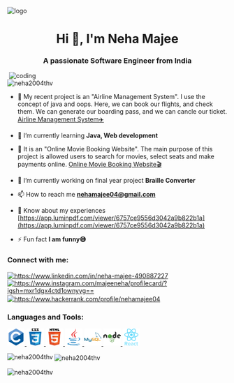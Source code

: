 ![logo](https://camo.githubusercontent.com/5dd958963277e29a5da3c53b758daab0ec77de8de08d1b80eb94c7cd7065dabb/68747470733a2f2f70726f736566756c2e696d6769782e6e65742f626c6f67732f64663337333431342d653737632d346433642d386337622d3335636635356632333339362f696d616765732f34336263316535372d356665662d343436302d626630382d3466373966333635343535352e676966)
<h1 align="center">Hi 👋, I'm Neha Majee</h1>
<h3 align="center">A passionate Software Engineer from India</h3>

<img align="right" alt="coding" width="500" src="https://media2.giphy.com/media/hpXdHPfFI5wTABdDx9/giphy.gif?cid=6c09b952rdr1uf8tzixkdduqh53x40hpxivfv85ajfybxihn&ep=v1_internal_gif_by_id&rid=giphy.gif&ct=g">

<p align="left"> <img src="https://komarev.com/ghpvc/?username=neha2004thv&label=Profile%20views&color=0e75b6&style=flat" alt="neha2004thv" /> </p>

- 🔭 My recent project is an "Airline Management System". I use the concept of java and oops. Here, we can book our flights, and check them. We can generate our boarding pass, and we can cancle our ticket. [Airline Management System✈️](https://github.com/Neha2004thv/airline)

- 🌱 I’m currently learning **Java, Web development**

- 🔭 It is an "Online Movie Booking Website". The main purpose of this project is allowed users to search for movies, select seats and make payments online. [Online Movie Booking Website🎬](https://github.com/Neha2004thv/Online-Movie-Booking)

- 🔭 I’m currently working on final year project **Braille Converter**

- 📫 How to reach me **nehamajee04@gmail.com**

- 📄 Know about my experiences [https://app.luminpdf.com/viewer/6757ce9556d3042a9b822b1a](https://app.luminpdf.com/viewer/6757ce9556d3042a9b822b1a)

- ⚡ Fun fact **I am funny😅**

<h3 align="left">Connect with me:</h3>
<p align="left">
<a href="https://linkedin.com/in/https://www.linkedin.com/in/neha-majee-490887227" target="blank"><img align="center" src="https://raw.githubusercontent.com/rahuldkjain/github-profile-readme-generator/master/src/images/icons/Social/linked-in-alt.svg" alt="https://www.linkedin.com/in/neha-majee-490887227" height="30" width="40" /></a>
<a href="https://instagram.com/https://www.instagram.com/majeeneha/profilecard/?igsh=mxr1dgx4ctd1ownyyg==" target="blank"><img align="center" src="https://raw.githubusercontent.com/rahuldkjain/github-profile-readme-generator/master/src/images/icons/Social/instagram.svg" alt="https://www.instagram.com/majeeneha/profilecard/?igsh=mxr1dgx4ctd1ownyyg==" height="30" width="40" /></a>
<a href="https://www.hackerrank.com/https://www.hackerrank.com/profile/nehamajee04" target="blank"><img align="center" src="https://raw.githubusercontent.com/rahuldkjain/github-profile-readme-generator/master/src/images/icons/Social/hackerrank.svg" alt="https://www.hackerrank.com/profile/nehamajee04" height="30" width="40" /></a>
</p>

<h3 align="left">Languages and Tools:</h3>
<p align="left"> <a href="https://www.cprogramming.com/" target="_blank" rel="noreferrer"> <img src="https://raw.githubusercontent.com/devicons/devicon/master/icons/c/c-original.svg" alt="c" width="40" height="40"/> </a> <a href="https://www.w3schools.com/css/" target="_blank" rel="noreferrer"> <img src="https://raw.githubusercontent.com/devicons/devicon/master/icons/css3/css3-original-wordmark.svg" alt="css3" width="40" height="40"/> </a> <a href="https://www.w3.org/html/" target="_blank" rel="noreferrer"> <img src="https://raw.githubusercontent.com/devicons/devicon/master/icons/html5/html5-original-wordmark.svg" alt="html5" width="40" height="40"/> </a> <a href="https://www.java.com" target="_blank" rel="noreferrer"> <img src="https://raw.githubusercontent.com/devicons/devicon/master/icons/java/java-original.svg" alt="java" width="40" height="40"/> </a> <a href="https://www.mysql.com/" target="_blank" rel="noreferrer"> <img src="https://raw.githubusercontent.com/devicons/devicon/master/icons/mysql/mysql-original-wordmark.svg" alt="mysql" width="40" height="40"/> </a> <a href="https://nodejs.org" target="_blank" rel="noreferrer"> <img src="https://raw.githubusercontent.com/devicons/devicon/master/icons/nodejs/nodejs-original-wordmark.svg" alt="nodejs" width="40" height="40"/> </a> <a href="https://reactjs.org/" target="_blank" rel="noreferrer"> <img src="https://raw.githubusercontent.com/devicons/devicon/master/icons/react/react-original-wordmark.svg" alt="react" width="40" height="40"/> </a> </p>

<p><img align="left" src="https://github-readme-stats.vercel.app/api/top-langs?username=neha2004thv&show_icons=true&locale=en&layout=compact" alt="neha2004thv" /></p>

<p>&nbsp;<img align="center" src="https://github-readme-stats.vercel.app/api?username=neha2004thv&show_icons=true&locale=en" alt="neha2004thv" /></p>

<p><img align="center" src="https://github-readme-streak-stats.herokuapp.com/?user=neha2004thv&" alt="neha2004thv" /></p>
